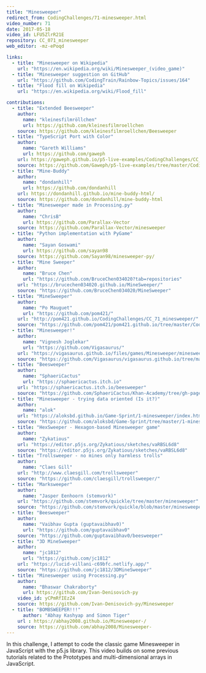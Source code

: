 ```yaml
---
title: "Minesweeper"
redirect_from: CodingChallenges/71-minesweeper.html
video_number: 71
date: 2017-05-18
video_id: LFU5ZlrR21E
repository: CC_071_minesweeper
web_editor: -mz-ePoqd

links:
  - title: "Minesweeper on Wikipedia"
    url: "https://en.wikipedia.org/wiki/Minesweeper_(video_game)"
  - title: "Minesweeper suggestion on GitHub"
    url: "https://github.com/CodingTrain/Rainbow-Topics/issues/164"
  - title: "Flood fill on Wikipedia"
    url: "https://en.wikipedia.org/wiki/Flood_fill"

contributions:
  - title: "Extended Beesweeper"
    author:
      name: "kleinesfilmröllchen"
      url: https://github.com/kleinesfilmroellchen
    source: https://github.com/kleinesfilmroellchen/Beesweeper
  - title: "TypeScript Port with Color"
    author:
      name: "Gareth Williams"
      url: https://github.com/gaweph
    url: https://gaweph.github.io/p5-live-examples/CodingChallenges/CC_071_minesweeper/
    source: https://github.com/Gaweph/p5-live-examples/tree/master/CodingChallenges/CC_071_minesweeper
  - title: "Mine-Buddy"
    author:
      name: "dondanhill"
      url: https://github.com/dondanhill
    url: https://dondanhill.github.io/mine-buddy-html/
    source: https://github.com/dondanhill/mine-buddy-html
  - title: "Minesweeper made in Processing.py"
    author:
      name: "ChrisB"
      url: https://github.com/Parallax-Vector
    source: https://github.com/Parallax-Vector/minesweeper
  - title: "Python implementation with PyGame"
    author:
      name: "Sayan Goswami"
      url: https://github.com/sayan98
    source: https://github.com/Sayan98/minesweeper-py/
  - title: "Mine Sweeper"
    author:
      name: "Bruce Chen"
      url: "https://github.com/BruceChen034020?tab=repositories"
    url: "https://brucechen034020.github.io/MineSweeper/"
    source: "https://github.com/BruceChen034020/MineSweeper"
  - title: "MineSweeper"
    author:
      name: "Po Mauguet"
      url: "https://github.com/pom421/"
    url: "http://pom421.github.io/CodingChallenges/CC_71_minesweeper/"
    source: "https://github.com/pom421/pom421.github.io/tree/master/CodingChallenges/CC_71_minesweeper"
  - title: "Minesweeper!"
    author:
      name: "Vignesh Joglekar"
      url: "https://github.com/Vigasaurus/"
    url: "https://vigasaurus.github.io/files/games/Minesweeper/minesweeper"
    source: "https://github.com/Vigasaurus/vigasaurus.github.io/tree/master/files/games/Minesweeper"
  - title: "Beesweeper"
    author:
      name: "SphaeriCactus"
      url: "https://sphaericactus.itch.io"
    url: "https://sphaericactus.itch.io/beesweeper"
    source: "https://github.com/SphaeriCactus/Khan-Academy/tree/gh-pages/Beesweeper"
  - title: "Minesweeper - trying data oriented (Is it?)"
    author:
      name: "alok"
    url: "https://aloksbd.github.io/Game-Sprint/1-minesweeper/index.html"
    source: "https://github.com/aloksbd/Game-Sprint/tree/master/1-minesweeper"
  - title: "HexSweeper - Hexagon-based Minesweeper game"
    author:
      name: "Zykatious"
    url: "https://editor.p5js.org/Zykatious/sketches/vaRBSL6d8"
    source: "https://editor.p5js.org/Zykatious/sketches/vaRBSL6d8"
  - title: "Trollsweeper - no mines only harmless trolls"
    author:
      name: "Claes Gill"
    url: "http://www.claesgill.com/trollsweeper"
    source: "https://github.com/claesgill/trollsweeper/"
  - title: "Marksweeper"
    author:
      name: "Jasper Eenhoorn (stemvork)"
    url: "https://github.com/stemvork/quickle/tree/master/minesweeper"
    source: "https://github.com/stemvork/quickle/blob/master/minesweeper/main.py"
  - title: "Beesweeper"
    author:
      name: "Vaibhav Gupta (guptavaibhav0)"
      url: "https://github.com/guptavaibhav0"
    source: "https://github.com/guptavaibhav0/beesweeper"
  - title: "3D MineSweeper"
    author:
      name: "jc1812"
      url: "https://github.com/jc1812"
    url: "https://lucid-villani-c69bfc.netlify.app/"
    source: "https://github.com/jc1812/3DMineSweeper"
  - title: "Minesweeper using Processing.py"
    author:
      name: "Bhaswar Chakraborty"
      url: https://github.com/Ivan-Denisovich-py
    video_id: yCPmRfIEzZ4
    source: https://github.com/Ivan-Denisovich-py/Minesweeper
  - title: "BOMBSWEEPER!!!"
      author: "Abhay Kashyap and Simon Tiger"
    url : https://abhay2008.github.io/Minesweeper-/
    source: https://github.com/abhay2008/Minesweeper-
---
```


In this challenge, I attempt to code the classic game Minesweeper in JavaScript with the p5.js library. This video builds on some previous tutorials related to the Prototypes and multi-dimensional arrays in JavaScript.
